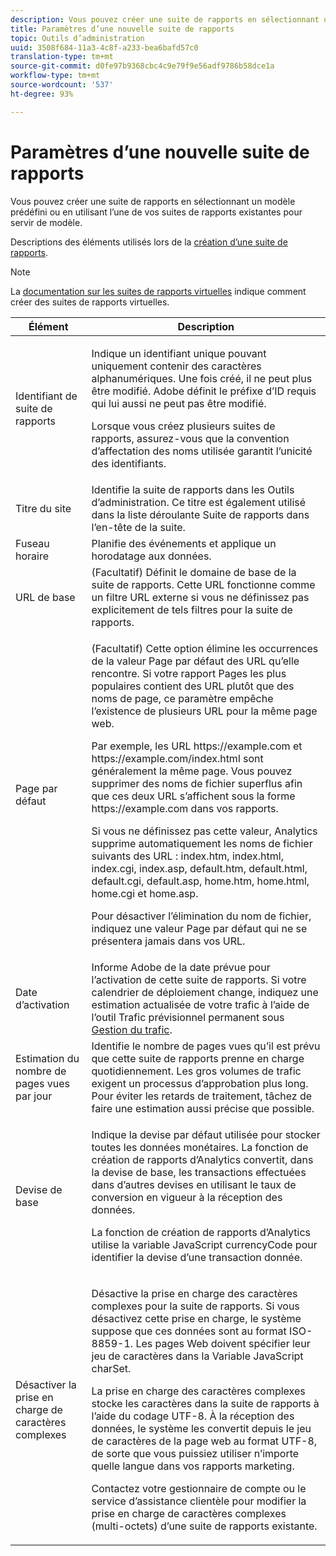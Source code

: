 ```yaml
---
description: Vous pouvez créer une suite de rapports en sélectionnant un modèle prédéfini ou en utilisant l’une de vos suites de rapports existantes pour servir de modèle.
title: Paramètres d’une nouvelle suite de rapports
topic: Outils d’administration
uuid: 3508f684-11a3-4c8f-a233-bea6bafd57c0
translation-type: tm+mt
source-git-commit: d0fe97b9368cbc4c9e79f9e56adf9786b58dce1a
workflow-type: tm+mt
source-wordcount: '537'
ht-degree: 93%

---
```



# Paramètres d’une nouvelle suite de rapports

Vous pouvez créer une suite de rapports en sélectionnant un modèle prédéfini ou en utilisant l’une de vos suites de rapports existantes pour servir de modèle.

Descriptions des éléments utilisés lors de la [création d’une suite de rapports](/help/admin/c-manage-report-suites/c-new-report-suite/t-create-a-report-suite.md).

>[!NOTE]
>
>La [documentation sur les suites de rapports virtuelles](/help/components/vrs/c-workflow-vrs/vrs-create.md) indique comment créer des suites de rapports virtuelles.

<table id="table_F739FBD8DB8D409E916F12F61C5953D0"> 
 <thead> 
  <tr> 
   <th colname="col1" class="entry"> Élément </th> 
   <th colname="col2" class="entry"> Description </th> 
  </tr> 
 </thead>
 <tbody> 
  <tr> 
   <td colname="col1"> <span class="wintitle"> Identifiant de suite de rapports </span> </td> 
   <td colname="col2"> <p>Indique un identifiant unique pouvant uniquement contenir des caractères alphanumériques. Une fois créé, il ne peut plus être modifié. Adobe définit le préfixe d’ID requis qui lui aussi ne peut pas être modifié. </p> <p>Lorsque vous créez plusieurs suites de rapports, assurez-vous que la convention d’affectation des noms utilisée garantit l’unicité des identifiants. </p> </td> 
  </tr> 
  <tr> 
   <td colname="col1"> <span class="wintitle"> Titre du site</span> </td> 
   <td colname="col2">Identifie la suite de rapports dans les <span class="wintitle"> Outils d’administration</span>. Ce titre est également utilisé dans la liste déroulante <span class="wintitle"> Suite de rapports</span> dans l’en-tête de la suite. </td> 
  </tr> 
  <tr> 
   <td colname="col1"> <span class="wintitle"> Fuseau horaire</span> </td> 
   <td colname="col2"> Planifie des événements et applique un horodatage aux données. </td> 
  </tr> 
  <tr> 
   <td colname="col1"> <span class="wintitle"> URL de base</span> </td> 
   <td colname="col2"> (Facultatif) Définit le domaine de base de la suite de rapports. Cette URL fonctionne comme un filtre URL externe si vous ne définissez pas explicitement de tels filtres pour la suite de rapports. </td> 
  </tr> 
  <tr> 
   <td colname="col1"> <span class="wintitle"> Page par défaut</span> </td> 
   <td colname="col2"> <p>(Facultatif) Cette option élimine les occurrences de la valeur <span class="wintitle"> Page par défaut</span> des URL qu’elle rencontre. Si votre rapport <span class="wintitle">Pages les plus populaires</span> contient des URL plutôt que des noms de page, ce paramètre empêche l’existence de plusieurs URL pour la même page web. </p> <p>Par exemple, les URL<span class="filepath"> https://example.com</span> et <span class="filepath"> https://example.com/index.html</span> sont généralement la même page. Vous pouvez supprimer des noms de fichier superflus afin que ces deux URL s’affichent sous la forme <span class="filepath"> https://example.com</span> dans vos rapports. </p> <p>Si vous ne définissez pas cette valeur, Analytics supprime automatiquement les noms de fichier suivants des URL : <span class="filepath"> index.htm</span>, <span class="filepath"> index.html</span>, <span class="filepath"> index.cgi</span>, <span class="filepath"> index.asp</span>, <span class="filepath"> default.htm</span>, <span class="filepath"> default.html</span>, <span class="filepath"> default.cgi</span>, <span class="filepath"> default.asp</span>, <span class="filepath"> home.htm</span>, <span class="filepath"> home.html</span>, <span class="filepath"> home.cgi</span> et <span class="filepath"> home.asp</span>. </p> <p>Pour désactiver l’élimination du nom de fichier, indiquez une valeur Page par défaut qui ne se présentera jamais dans vos URL. </p> </td> 
  </tr> 
  <tr> 
   <td colname="col1"> <p>Date d’activation </p> </td> 
   <td colname="col2">Informe Adobe de la date prévue pour l’activation de cette suite de rapports. Si votre calendrier de déploiement change, indiquez une estimation actualisée de votre trafic à l’aide de l’outil <span class="wintitle">Trafic prévisionnel permanent</span> sous <a href="/help/admin/c-traffic-management/traffic-management.md"> Gestion du trafic</a>. </td> 
  </tr> 
  <tr> 
   <td colname="col1"> <span class="wintitle"> Estimation du nombre de pages vues par jour</span> </td> 
   <td colname="col2"> Identifie le nombre de pages vues qu’il est prévu que cette suite de rapports prenne en charge quotidiennement. Les gros volumes de trafic exigent un processus d’approbation plus long. Pour éviter les retards de traitement, tâchez de faire une estimation aussi précise que possible. </td> 
  </tr> 
  <tr> 
   <td colname="col1"> <span class="wintitle"> Devise de base</span> </td> 
   <td colname="col2"> <p>Indique la devise par défaut utilisée pour stocker toutes les données monétaires. La fonction de création de rapports d’Analytics convertit, dans la devise de base, les transactions effectuées dans d’autres devises en utilisant le taux de conversion en vigueur à la réception des données. </p> <p> La fonction de création de rapports d’Analytics utilise la variable JavaScript <span class="varname"> currencyCode</span> pour identifier la devise d’une transaction donnée. </p> </td> 
  </tr> 
  <tr> 
   <td colname="col1"> <span class="wintitle"> Désactiver la prise en charge de caractères complexes</span> </td> 
   <td colname="col2"> <p>Désactive la prise en charge des caractères complexes pour la suite de rapports. Si vous désactivez cette prise en charge, le système suppose que ces données sont au format ISO-8859-1. Les pages Web doivent spécifier leur jeu de caractères dans la Variable JavaScript <span class="varname">charSet</span>. </p> <p>La prise en charge des caractères complexes stocke les caractères dans la suite de rapports à l’aide du codage UTF-8. À la réception des données, le système les convertit depuis le jeu de caractères de la page web au format UTF-8, de sorte que vous puissiez utiliser n’importe quelle langue dans vos rapports marketing. </p> <p>Contactez votre gestionnaire de compte ou le service d’assistance clientèle pour modifier la prise en charge de caractères complexes (multi-octets) d’une suite de rapports existante. </p> </td> 
  </tr>  
 </tbody> 
</table>

